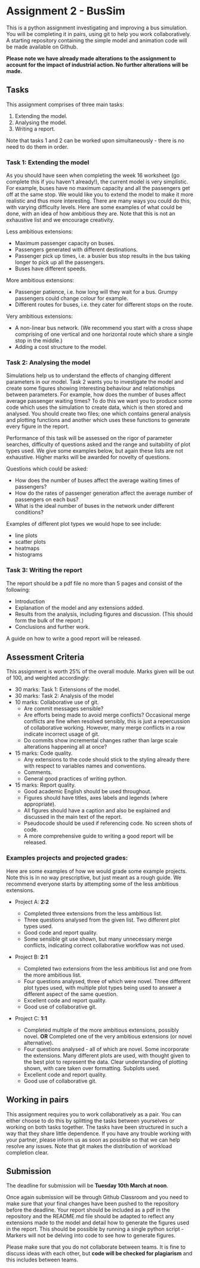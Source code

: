 # Assignment 2 - BusSim

This is a python assignment investigating and improving a bus simulation. You will be completing it in pairs, using git to help you work collaboratively. A starting repository containing the simple model and animation code will be made available on Github.

**Please note we have already made alterations to the assignment to account for the impact of industrial action. No further alterations will be made.**

## Tasks

This assignment comprises of three main tasks:

1. Extending the model. 
2. Analysing the model.
3. Writing a report.

Note that tasks 1 and 2 can be worked upon simultaneously - there is no need to do them in order.

### Task 1: Extending the model

As you should have seen when completing the week 16 worksheet (go complete this if you haven't already!), the current model is very simplistic. For example, buses have no maximum capacity and all the passengers get off at the same stop. We would like you to extend the model to make it more realistic and thus more interesting. There are many ways you could do this, with varying difficulty levels. Here are some examples of what could be done, with an idea of how ambitious they are. Note that this is not an exhaustive list and we encourage creativity.

Less ambitious extensions:

- Maximum passenger capacity on buses.
- Passengers generated with different destinations.
- Passenger pick up times, i.e. a busier bus stop results in the bus taking longer to pick up all the passengers.
- Buses have different speeds.

More ambitious extensions:

- Passenger patience, i.e. how long will they wait for a bus. Grumpy passengers could change colour for example.
- Different routes for buses, i.e. they cater for different stops on the route.

Very ambitious extensions:

- A non-linear bus network. (We recommend you start with a cross shape comprising of one vertical and one horizontal route which share a single stop in the middle.) 
- Adding a cost structure to the model.

### Task 2: Analysing the model

Simulations help us to understand the effects of changing different parameters in our model. Task 2 wants you to investigate the model and create some figures showing interesting behaviour and relationships between parameters. For example, how does the number of buses affect average passenger waiting times? To do this we want you to produce some code which uses the simulation to create data, which is then stored and analysed. You should create two files; one which contains general analysis and plotting functions and another which uses these functions to generate every figure in the report. 

Performance of this task will be assessed on the rigor of parameter searches, difficulty of questions asked and the range and suitability of plot types used. We give some examples below, but again these lists are not exhaustive. Higher marks will be awarded for novelty of questions.

Questions which could be asked:

- How does the number of buses affect the average waiting times of passengers? 
- How do the rates of passenger generation affect the average number of passengers on each bus?
- What is the ideal number of buses in the network under different conditions?

Examples of different plot types we would hope to see include:

- line plots
- scatter plots
- heatmaps
- histograms

### Task 3: Writing the report

The report should be a pdf file no more than 5 pages and consist of the following:

- Introduction
- Explanation of the model and any extensions added.
- Results from the analysis, including figures and discussion. (This should form the bulk of the report.)
- Conclusions and further work. 

A guide on how to write a good report will be released.

## Assessment Criteria

This assignment is worth 25% of the overall module. Marks given will be out of 100, and weighted accordingly:

- 30 marks: Task 1: Extensions of the model.
- 30 marks: Task 2: Analysis of the model
- 10 marks: Collaborative use of git. 
    - Are commit messages sensible?
    - Are efforts being made to avoid merge conflicts? Occasional merge conflicts are fine when resolved sensibly, this is just a repercussion of collaborative working. However, many merge conflicts in a row indicate incorrect usage of git.
    - Do commits show incremental changes rather than large scale alterations happening all at once? 
- 15 marks: Code quality.  
    - Any extensions to the code should stick to the styling already there with respect to variables names and conventions.
    - Comments.
    - General good practices of writing python.
- 15 marks: Report quality.
    - Good academic English should be used throughout.
    - Figures should have titles, axes labels and legends (where appropriate).
    - All figures should have a caption and also be explained and discussed in the main text of the report.
    - Pseudocode should be used if referencing code. No screen shots of code.
    - A more comprehensive guide to writing a good report will be released.

### Examples projects and projected grades:

Here are some examples of how we would grade some example projects. Note this is in no way prescriptive, but just meant as a rough guide. We recommend everyone starts by attempting some of the less ambitious extensions.

- Project A: **2:2**
    - Completed three extensions from the less ambitious list.
    - Three questions analysed from the given list. Two different plot types used.
    - Good code and report quality.
    - Some sensible git use shown, but many unnecessary merge conflicts, indicating correct collaborative workflow was not used.

- Project B: **2:1**
    - Completed two extensions from the less ambitious list and one from the more ambitious list.
    - Four questions analysed, three of which were novel. Three different plot types used, with multiple plot types being used to answer a different aspect of the same question.
    - Excellent code and report quality.
    - Good use of collaborative git.

- Project C: **1:1**
    - Completed multiple of the more ambitious extensions, possibly novel. 
    **OR** 
    Completed one of the very ambitious extensions (or novel alternative). 
    - Four questions analysed - all of which are novel. Some incorporate the extensions. Many different plots are used, with thought given to the best plot to represent the data. Clear understanding of plotting shown, with care taken over formatting. Subplots used.
    - Excellent code and report quality.
    - Good use of collaborative git.

## Working in pairs

This assignment requires you to work collaboratively as a pair. You can either choose to do this by splitting the tasks between yourselves or working on both tasks together. The tasks have been structured in such a way that they share little dependence. If you have any trouble working with your partner, please inform us as soon as possible so that we can help resolve any issues. Note that git makes the distribution of workload completion clear.

## Submission

The deadline for submission will be **Tuesday 10th March at noon**. 

Once again submission will be through Github Classroom and you need to make sure that your final changes have been pushed to the repository before the deadline. Your report should be included as a pdf in the repository and the README.md file should be adapted to reflect any extensions made to the model and detail how to generate the figures used in the report. This should be possible by running a single python script - Markers will not be delving into code to see how to generate figures.

Please make sure that you do not collaborate between teams. It is fine to discuss ideas with each other, but **code will be checked for plagiarism** and this includes between teams.